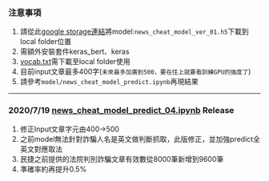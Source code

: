 ### 注意事項

1. 請從此[google storage連結](https://drive.google.com/file/d/1-bQlFLNdAo9bhouzpXIYCZ0pZb9JZezl/view?usp=sharing)將model:`news_cheat_model_ver_01.h5`下載到local folder位置
1. 需額外安裝套件keras_bert、keras
1. [vocab.txt](https://github.com/alex00252141/T-brain/blob/master/model/vocab.txt)需下載至local folder使用
1. 目前input文章最多400字(`未來最多加廣到500，要在往上就要看訓練GPU的強度了`)
1. 請參考`model/news_cheat_model_predict.ipynb`再現結果

-------
### 2020/7/19 [news_cheat_model_predict_04.ipynb](https://github.com/alex00252141/T-brain/blob/master/model/news_cheat_model_predict_04.ipynb) Release

1. 修正Input文章字元由400->500
2. 之前model無法針對詐騙人名是英文做判斷抓取，此版修正，並加強predict全英文對應取法
3. 民捷之前提供的法院判別詐騙文章有效數從8000筆新增到9600筆
4. 準確率約再提升0.5%
